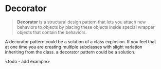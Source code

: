 # Decorator

> **Decorator** is a structural design pattern that lets you attach new behaviors to objects by placing these objects inside special wrapper objects that contain the behaviors.



A decorator pattern could be a solution of a class explosion.  If you feel that at one time you are creating multiple subclasses with slight variation inheriting from the class. a decorator pattern could be a solution.



<todo - add example>



